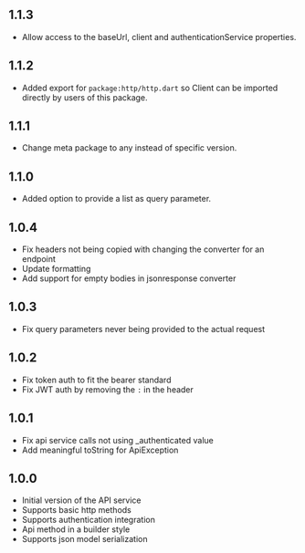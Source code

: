 ## 1.1.3
- Allow access to the baseUrl, client and authenticationService properties.

## 1.1.2
- Added export for `package:http/http.dart` so Client can be imported directly by users of this package.

## 1.1.1
- Change meta package to any instead of specific version.

## 1.1.0
- Added option to provide a list as query parameter.

## 1.0.4
- Fix headers not being copied with changing the converter for an endpoint
- Update formatting
- Add support for empty bodies in jsonresponse converter

## 1.0.3
- Fix query parameters never being provided to the actual request

## 1.0.2
- Fix token auth to fit the bearer standard
- Fix JWT auth by removing the `:` in the header

## 1.0.1
- Fix api service calls not using _authenticated value
- Add meaningful toString for ApiException

## 1.0.0

- Initial version of the API service
- Supports basic http methods
- Supports authentication integration
- Api method in a builder style
- Supports json model serialization

